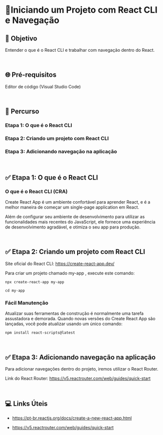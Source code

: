 # 📌**Iniciando um Projeto com React CLI e Navegação**
## 🎯 **Objetivo**
Entender o que é o React CLI e trabalhar com navegação
dentro do React.

<br>

## 🌐 **Pré-requisitos**
Editor de código (Visual Studio Code)

<br>

## 🏁 **Percurso**
### **Etapa 1:** O que é o React CLI
### **Etapa 2:** Criando um projeto com React CLI
### **Etapa 3:** Adicionando navegação na aplicação

<br>

## ✅ **Etapa 1: O que é o React CLI**
### O que é o React CLI (CRA)
Create React App é um ambiente confortável
para aprender React, e é a melhor maneira de começar
um single-page application em React.

Além de configurar seu ambiente de desenvolvimento
para utilizar as funcionalidades mais recentes do
JavaScript, ele fornece uma experiência de
desenvolvimento agradável, e otimiza o seu app para
produção.

<br>

## ✅ **Etapa 2: Criando um projeto com React CLI**
Site oficial do React CLI: https://create-react-app.dev/

Para criar um projeto chamado my-app , execute este comando:
```
npx create-react-app my-app

cd my-app
```

### Fácil Manutenção
Atualizar suas ferramentas de construção é normalmente uma tarefa assustadora e demorada. Quando novas versões do Create React App são lançadas, você pode atualizar usando um único comando:
```
npm install react-scripts@latest
```

<br>

## ✅ **Etapa 3: Adicionando navegação na aplicação**
Para adicionar navegações dentro do projeto, iremos utilizar o React Router.

Link do React Router: https://v5.reactrouter.com/web/guides/quick-start

<br>

## 💻 **Links Úteis**

- https://pt-br.reactjs.org/docs/create-a-new-react-app.html

- https://v5.reactrouter.com/web/guides/quick-start
